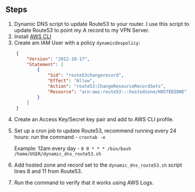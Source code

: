 ## Steps
1. Dynamic DNS script to update Route53 to your router. I use this script to update Route53 to point my A record to my VPN Server.
2. Install [AWS CLI](https://docs.aws.amazon.com/cli/latest/userguide/cli-chap-install.html)
3. Create am IAM User with a policy `dynamicdnspolicy`:
```json
	{
	    "Version": "2012-10-17",
	    "Statement": [
	        {
	            "Sid": "route53changerecord",
	            "Effect": "Allow",
	            "Action": "route53:ChangeResourceRecordSets",
	            "Resource": "arn:aws:route53:::hostedzone/HOSTEDZONE"
	        }
	    ]
	}
```
4. Create an Access Key/Secret key pair and add to AWS CLI profile.
5. Set up a cron job to update Route53, recommend running every 24 hours: run the command - `crontab -e` 

	Example: 12am every day - `0 0 * * * /bin/bash /home/USER/dynamic_dns_route53.sh`
6. Add hosted zone and record set to the `dynamic_dns_route53.sh` script lines 8 and 11 from Route53.
7. Run the command to verify that it works using AWS Logs.